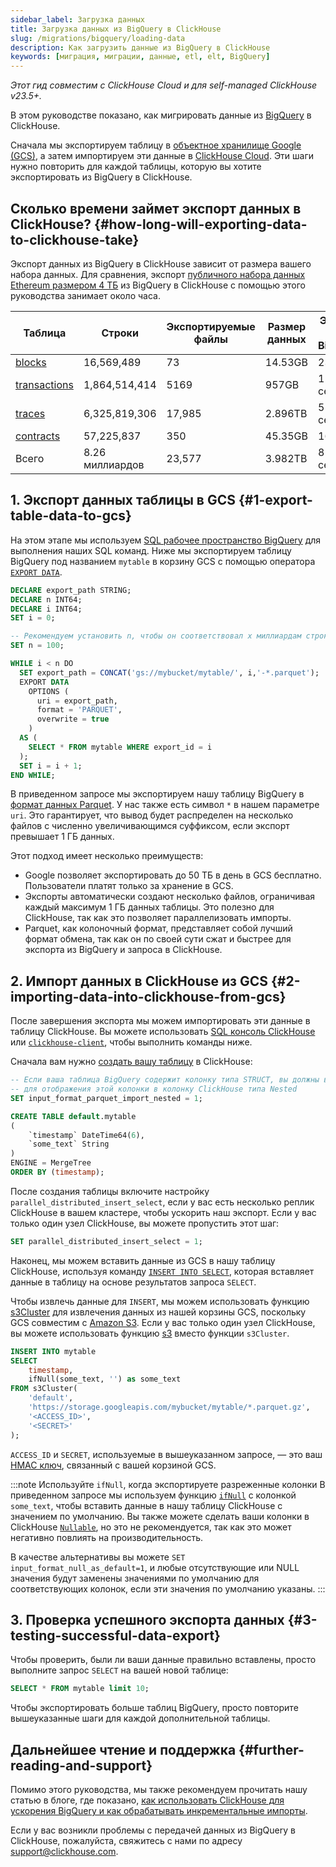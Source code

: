 ```yaml
---
sidebar_label: Загрузка данных
title: Загрузка данных из BigQuery в ClickHouse
slug: /migrations/bigquery/loading-data
description: Как загрузить данные из BigQuery в ClickHouse
keywords: [миграция, миграции, данные, etl, elt, BigQuery]
---
```


_Этот гид совместим с ClickHouse Cloud и для self-managed ClickHouse v23.5+._

В этом руководстве показано, как мигрировать данные из [BigQuery](https://cloud.google.com/bigquery) в ClickHouse.

Сначала мы экспортируем таблицу в [объектное хранилище Google (GCS)](https://cloud.google.com/storage), а затем импортируем эти данные в [ClickHouse Cloud](https://clickhouse.com/cloud). Эти шаги нужно повторить для каждой таблицы, которую вы хотите экспортировать из BigQuery в ClickHouse.

## Сколько времени займет экспорт данных в ClickHouse? {#how-long-will-exporting-data-to-clickhouse-take}

Экспорт данных из BigQuery в ClickHouse зависит от размера вашего набора данных. Для сравнения, экспорт [публичного набора данных Ethereum размером 4 ТБ](https://cloud.google.com/blog/products/data-analytics/ethereum-bigquery-public-dataset-smart-contract-analytics) из BigQuery в ClickHouse с помощью этого руководства занимает около часа.

| Таблица                                                                                             | Строки        | Экспортируемые файлы | Размер данных | Экспорт из BigQuery | Время слотирования | Импорт в ClickHouse |
| --------------------------------------------------------------------------------------------------- | ------------- | -------------------- | ------------- | ------------------- | ------------------ | ------------------- |
| [blocks](https://github.com/ClickHouse/examples/blob/main/ethereum/schemas/blocks.md)             | 16,569,489    | 73                   | 14.53GB       | 23 сек              | 37 мин             | 15.4 сек            |
| [transactions](https://github.com/ClickHouse/examples/blob/main/ethereum/schemas/transactions.md) | 1,864,514,414 | 5169                 | 957GB         | 1 мин 38 сек        | 1 день 8 часов     | 18 мин 5 сек       |
| [traces](https://github.com/ClickHouse/examples/blob/main/ethereum/schemas/traces.md)             | 6,325,819,306 | 17,985               | 2.896TB       | 5 мин 46 сек        | 5 дней 19 часов    | 34 мин 55 сек      |
| [contracts](https://github.com/ClickHouse/examples/blob/main/ethereum/schemas/contracts.md)       | 57,225,837    | 350                  | 45.35GB       | 16 сек              | 1 ч 51 мин         | 39.4 сек            |
| Всего                                                                                               | 8.26 миллиардов| 23,577               | 3.982TB       | 8 мин 3 сек         | > 6 дней 5 часов   | 53 мин 45 сек       |

## 1. Экспорт данных таблицы в GCS {#1-export-table-data-to-gcs}

На этом этапе мы используем [SQL рабочее пространство BigQuery](https://cloud.google.com/bigquery/docs/bigquery-web-ui) для выполнения наших SQL команд. Ниже мы экспортируем таблицу BigQuery под названием `mytable` в корзину GCS с помощью оператора [`EXPORT DATA`](https://cloud.google.com/bigquery/docs/reference/standard-sql/other-statements).

```sql
DECLARE export_path STRING;
DECLARE n INT64;
DECLARE i INT64;
SET i = 0;

-- Рекомендуем установить n, чтобы он соответствовал x миллиардам строк. Например, 5 миллиардов строк, n = 5
SET n = 100;

WHILE i < n DO
  SET export_path = CONCAT('gs://mybucket/mytable/', i,'-*.parquet');
  EXPORT DATA
    OPTIONS (
      uri = export_path,
      format = 'PARQUET',
      overwrite = true
    )
  AS (
    SELECT * FROM mytable WHERE export_id = i
  );
  SET i = i + 1;
END WHILE;
```

В приведенном запросе мы экспортируем нашу таблицу BigQuery в [формат данных Parquet](https://parquet.apache.org/). У нас также есть символ `*` в нашем параметре `uri`. Это гарантирует, что вывод будет распределен на несколько файлов с численно увеличивающимся суффиксом, если экспорт превышает 1 ГБ данных.

Этот подход имеет несколько преимуществ:

- Google позволяет экспортировать до 50 ТБ в день в GCS бесплатно. Пользователи платят только за хранение в GCS.
- Экспорты автоматически создают несколько файлов, ограничивая каждый максимум 1 ГБ данных таблицы. Это полезно для ClickHouse, так как это позволяет параллелизовать импорты.
- Parquet, как колоночный формат, представляет собой лучший формат обмена, так как он по своей сути сжат и быстрее для экспорта из BigQuery и запроса в ClickHouse.

## 2. Импорт данных в ClickHouse из GCS {#2-importing-data-into-clickhouse-from-gcs}

После завершения экспорта мы можем импортировать эти данные в таблицу ClickHouse. Вы можете использовать [SQL консоль ClickHouse](/integrations/sql-clients/sql-console) или [`clickhouse-client`](/interfaces/cli), чтобы выполнить команды ниже.

Сначала вам нужно [создать вашу таблицу](/sql-reference/statements/create/table) в ClickHouse:

```sql
-- Если ваша таблица BigQuery содержит колонку типа STRUCT, вы должны включить эту настройку
-- для отображения этой колонки в колонку ClickHouse типа Nested
SET input_format_parquet_import_nested = 1;

CREATE TABLE default.mytable
(
	`timestamp` DateTime64(6),
	`some_text` String
)
ENGINE = MergeTree
ORDER BY (timestamp);
```

После создания таблицы включите настройку `parallel_distributed_insert_select`, если у вас есть несколько реплик ClickHouse в вашем кластере, чтобы ускорить наш экспорт. Если у вас только один узел ClickHouse, вы можете пропустить этот шаг:

```sql
SET parallel_distributed_insert_select = 1;
```

Наконец, мы можем вставить данные из GCS в нашу таблицу ClickHouse, используя команду [`INSERT INTO SELECT`](/sql-reference/statements/insert-into#inserting-the-results-of-select), которая вставляет данные в таблицу на основе результатов запроса `SELECT`.

Чтобы извлечь данные для `INSERT`, мы можем использовать функцию [s3Cluster](/sql-reference/table-functions/s3Cluster) для извлечения данных из нашей корзины GCS, поскольку GCS совместим с [Amazon S3](https://aws.amazon.com/s3/). Если у вас только один узел ClickHouse, вы можете использовать функцию [s3](/sql-reference/table-functions/s3) вместо функции `s3Cluster`.

```sql
INSERT INTO mytable
SELECT
    timestamp,
    ifNull(some_text, '') as some_text
FROM s3Cluster(
    'default',
    'https://storage.googleapis.com/mybucket/mytable/*.parquet.gz',
    '<ACCESS_ID>',
    '<SECRET>'
);
```

`ACCESS_ID` и `SECRET`, используемые в вышеуказанном запросе, — это ваш [HMAC ключ](https://cloud.google.com/storage/docs/authentication/hmackeys), связанный с вашей корзиной GCS.

:::note Используйте `ifNull`, когда экспортируете разреженные колонки
В приведенном запросе мы используем функцию [`ifNull`](/sql-reference/functions/functions-for-nulls#ifnull) с колонкой `some_text`, чтобы вставить данные в нашу таблицу ClickHouse с значением по умолчанию. Вы также можете сделать ваши колонки в ClickHouse [`Nullable`](/sql-reference/data-types/nullable), но это не рекомендуется, так как это может негативно повлиять на производительность.

В качестве альтернативы вы можете `SET input_format_null_as_default=1`, и любые отсутствующие или NULL значения будут заменены значениями по умолчанию для соответствующих колонок, если эти значения по умолчанию указаны.
:::

## 3. Проверка успешного экспорта данных {#3-testing-successful-data-export}

Чтобы проверить, были ли ваши данные правильно вставлены, просто выполните запрос `SELECT` на вашей новой таблице:

```sql
SELECT * FROM mytable limit 10;
```

Чтобы экспортировать больше таблиц BigQuery, просто повторите вышеуказанные шаги для каждой дополнительной таблицы.

## Дальнейшее чтение и поддержка {#further-reading-and-support}

Помимо этого руководства, мы также рекомендуем прочитать нашу статью в блоге, где показано, [как использовать ClickHouse для ускорения BigQuery и как обрабатывать инкрементальные импорты](https://clickhouse.com/blog/clickhouse-bigquery-migrating-data-for-realtime-queries).

Если у вас возникли проблемы с передачей данных из BigQuery в ClickHouse, пожалуйста, свяжитесь с нами по адресу support@clickhouse.com.
